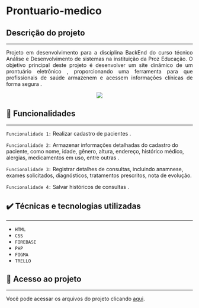 # Prontuario-medico
 ## Descrição do projeto 
---
<p align="justify">
 Projeto em desenvolvimento para a disciplina BackEnd do curso técnico Análise e Desenvolvimento de sistemas na instituição da Proz Educação. O objetivo principal deste projeto é desenvolver um site dinâmico de um prontuário eletrônico , proporcionando uma ferramenta para que profissionais de saúde armazenem e acessem informações clínicas de forma segura .

</p> 
<p align="center">

 <img src="https://github.com/Thaina21/prontuario-medico/assets/127336697/9ca71e6e-290c-45bc-aab1-8344ac968c1f "/>
 </p>

 ## 🔨 Funcionalidades
 ---
  `Funcionalidade 1:` Realizar cadastro de pacientes .

  `Funcionalidade 2:` Armazenar informações detalhadas do cadastro do paciente, como nome, idade, gênero, altura, endereço, histórico médico, alergias, medicamentos em uso, entre outras .
 
  `Funcionalidade 3:` Registrar detalhes de consultas, incluindo anamnese, exames solicitados, diagnósticos, tratamentos prescritos, nota de  evolução.

  `Funcionalidade 4:` Salvar históricos de consultas .

 ## ✔️ Técnicas e tecnologias utilizadas
---
- ``HTML``
- ``CSS``
- ``FIREBASE``
- ``PHP``
- ``FIGMA``
- ``TRELLO``

## 📁 Acesso ao projeto
---
 Você pode acessar os arquivos do projeto clicando [aqui](https://github.com/mariadxavier/prontuario-medico).




